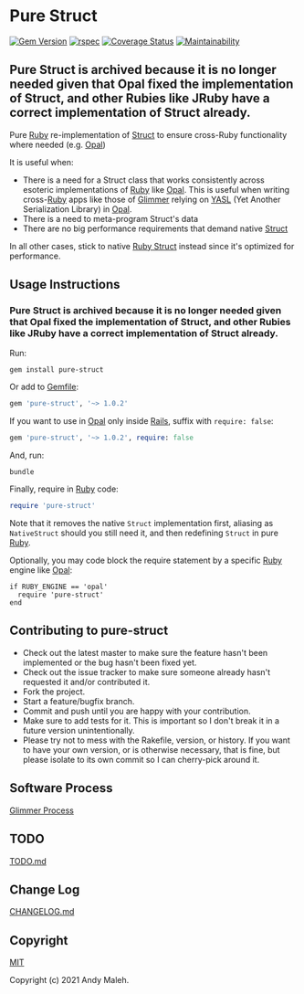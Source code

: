 # Pure Struct
[![Gem Version](https://badge.fury.io/rb/pure-struct.svg)](http://badge.fury.io/rb/pure-struct)
[![rspec](https://github.com/AndyObtiva/pure-struct/workflows/rspec/badge.svg)](https://github.com/AndyObtiva/pure-struct/actions?query=workflow%3Arspec)
[![Coverage Status](https://coveralls.io/repos/github/AndyObtiva/pure-struct/badge.svg?branch=master)](https://coveralls.io/github/AndyObtiva/pure-struct?branch=master)
[![Maintainability](https://api.codeclimate.com/v1/badges/2659b419fd5f7d38e443/maintainability)](https://codeclimate.com/github/AndyObtiva/pure-struct/maintainability)

## Pure Struct is archived because it is no longer needed given that Opal fixed the implementation of Struct, and other Rubies like JRuby have a correct implementation of Struct already.

Pure [Ruby](https://www.ruby-lang.org/) re-implementation of [Struct](https://ruby-doc.org/core-2.7.0/Struct.html) to ensure cross-Ruby functionality where needed (e.g. [Opal](https://opalrb.com/))

It is useful when:
- There is a need for a Struct class that works consistently across esoteric implementations of [Ruby](https://www.ruby-lang.org/) like [Opal](https://opalrb.com/). This is useful when writing cross-[Ruby](https://www.ruby-lang.org/) apps like those of [Glimmer](https://github.com/AndyObtiva/glimmer) relying on [YASL](https://github.com/AndyObtiva/yasl) (Yet Another Serialization Library) in [Opal](https://opalrb.com/).
- There is a need to meta-program Struct's data
- There are no big performance requirements that demand native [Struct](https://ruby-doc.org/core-2.7.0/Struct.html)

In all other cases, stick to native [Ruby Struct](https://ruby-doc.org/core-2.7.0/Struct.html) instead since it's optimized for performance.

## Usage Instructions

### Pure Struct is archived because it is no longer needed given that Opal fixed the implementation of Struct, and other Rubies like JRuby have a correct implementation of Struct already.

Run:

`gem install pure-struct`

Or add to [Gemfile](https://bundler.io/man/gemfile.5.html):

```ruby
gem 'pure-struct', '~> 1.0.2'
```

If you want to use in [Opal](https://opalrb.com/) only inside [Rails](https://rubyonrails.org/), suffix with `require: false`:

```ruby
gem 'pure-struct', '~> 1.0.2', require: false
```

And, run:

`bundle`

Finally, require in [Ruby](https://www.ruby-lang.org/) code:

```ruby
require 'pure-struct'
```

Note that it removes the native `Struct` implementation first, aliasing as `NativeStruct` should you still need it, and then redefining `Struct` in pure [Ruby](https://www.ruby-lang.org/).

Optionally, you may code block the require statement by a specific [Ruby](https://www.ruby-lang.org/) engine like [Opal](https://opalrb.com/):

```
if RUBY_ENGINE == 'opal'
  require 'pure-struct'
end
```

## Contributing to pure-struct

-   Check out the latest master to make sure the feature hasn't been
    implemented or the bug hasn't been fixed yet.
-   Check out the issue tracker to make sure someone already hasn't
    requested it and/or contributed it.
-   Fork the project.
-   Start a feature/bugfix branch.
-   Commit and push until you are happy with your contribution.
-   Make sure to add tests for it. This is important so I don't break it
    in a future version unintentionally.
-   Please try not to mess with the Rakefile, version, or history. If
    you want to have your own version, or is otherwise necessary, that
    is fine, but please isolate to its own commit so I can cherry-pick
    around it.

## Software Process

[Glimmer Process](https://github.com/AndyObtiva/glimmer/blob/master/PROCESS.md)

## TODO

[TODO.md](TODO.md)

## Change Log

[CHANGELOG.md](CHANGELOG.md)

## Copyright

[MIT](LICENSE.txt)

Copyright (c) 2021 Andy Maleh.
